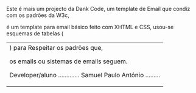 Este é mais um projecto da Dank Code, um template de Email que condiz com os padrões da W3c,

é um template para email básico feito com XHTML  e CSS, usou-se esquemas de tabelas (<table> <tr> <td>) para Respeitar os padrões que,
 
os emails ou sistemas de emails seguem.
 

Developer/aluno  ............. Samuel Paulo António .........